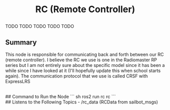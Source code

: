# <p style="text-align: center;"> RC (Remote Controller) </p>

TODO
TODO
TODO
TODO
TODO

## **Summary**
This node is responsible for communicating back and forth between our RC (remote controller). I believe the RC we use is one in the Radiomaster RP series but I am not entirely sure about the specific model since it has been a while since I have looked at it (I'll hopefully update this when school starts again). The communication protocol that we use is called CRSF with ExpressLRS


<br>
## Command to Run the Node
``` sh
ros2 run rc rc
```

<br>
## Listens to the Following Topics
- /rc_data (RCData from sailbot_msgs)